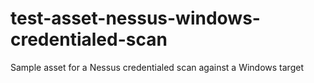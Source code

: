 # test-asset-nessus-windows-credentialed-scan
Sample asset for a Nessus credentialed scan against a Windows target

